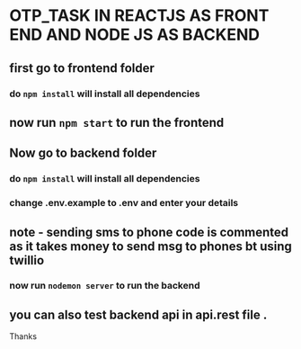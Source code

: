 # OTP_TASK IN REACTJS AS FRONT END AND NODE JS AS BACKEND 

## first go to frontend folder 
### do `npm install` will install all dependencies 

## now run `npm start` to run the frontend

## Now go to backend folder 
### do `npm install` will install all dependencies 
### change .env.example to .env  and enter your details 

## note - sending sms to phone code is commented as it takes money to send msg to phones bt using twillio

### now run `nodemon server` to run the backend 

## you can also test backend api in api.rest file .

Thanks 